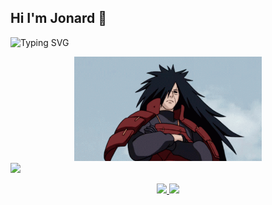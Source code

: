 ## Hi I'm Jonard 👋
![Typing SVG](https://readme-typing-svg.demolab.com/?lines=Anong+gusto+ng+bebe+ko+lima?&center=true&size=20)

<div align="center">
  <img src="https://github.com/JonardPasilan/JonardPasilan/blob/main/download.gif?raw=true" width="300">
</div>

 <img src="https://media3.giphy.com/media/PmuLLvty3SDOIaEh77/giphy.webp" width="200">
<p align="center">
  <a href="https://www.facebook.com/share/18f795BYcA/">
    <img src="https://img.shields.io/badge/Facebook-%231877F2.svg?style=for-the-badge&logo=facebook&logoColor=white">
  </a>
  <a href="https://www.instagram.com/https.jonard?igsh=MTY3cXZlb3QzZ2NpNQ==">
    <img src="https://img.shields.io/badge/Instagram-%23E4405F.svg?style=for-the-badge&logo=instagram&logoColor=white">
  </a>
</p>



